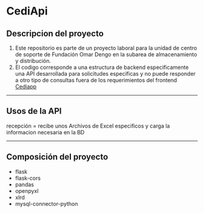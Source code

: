 # CediApi
## Descripcion del proyecto

1. Este repositorio es parte de un proyecto laboral para la unidad de centro de soporte de Fundación Omar Dengo en la subarea de almacenamiento y distribución. 
2. El codigo corresponde a una estructura de backend especificamente una API desarrollada para solicitudes especificas y no puede responder a otro tipo de consultas fuera de los requerimientos del frontend [Cediapp](https://github.com/GsusLara/cediapp)
---
## Usos de la API
recepción = recibe unos Archivos de Excel especificos y carga la informacion necesaria en la BD

---

## Composición del proyecto

* flask 
* flask-cors
* pandas 
* openpyxl 
* xlrd 
* mysql-connector-python 